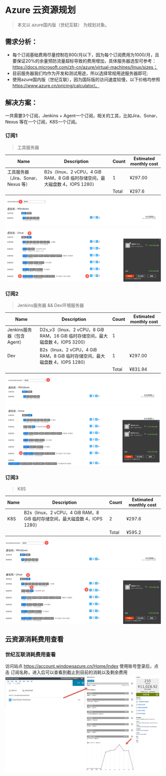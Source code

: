 # Azure 云资源规划
> 本文以 azure国内版（世纪互联） 为规划对象。

## 需求分析：
+ 每个订阅基础费用尽量控制在800/月以下，因为每个订阅费用为1000/月，且要保证20%的余量预防流量超标导致的费用增加，具体服务器选型可参考：https://docs.microsoft.com/zh-cn/azure/virtual-machines/linux/sizes；
+ 目前服务器我们均作为开发和测试用途，所以选择常规用途服务器即可;
+ 使用azure国内版（世纪互联），因为国际版的访问速度较慢，以下价格均参照 https://www.azure.cn/pricing/calculator/。

## 解决方案：
一共需要3个订阅，Jenkins + Agent一个订阅，相关的工具，比如Jira、Sonar、Nexus 等在一个订阅，K8S一个订阅。

### 订阅1
> 工具服务器	

| Name | Description | Count | Estimated monthly cost | 
|---------|---------|---------|---------|
| 工具服务器（Jira、Sonar、Nexus 等） | B2s（linux、2 vCPU，4 GiB RAM，8 GiB 临时存储空间，最大磁盘数 4，IOPS 1280） | 1 | ¥297.00 |
| 	|| Total | 	¥297.6 | 

![image.png](images/azure-plan-d2v3.png)

### 订阅2
> Jenkins服务器	&& Dev环境服务器
		
| Name | Description | Count | Estimated monthly cost |
|---------|---------|---------|---------|
| Jenkins服务器（包含Agent） | D2s_v3（linux、2 vCPU，8 GiB RAM，16 GiB 临时存储空间，最大磁盘数 4，IOPS 3200）  | 1 || ¥534.94 |
| Dev | B2s（linux、2 vCPU，4 GiB RAM，8 GiB 临时存储空间，最大磁盘数 4，IOPS 1280） | 1 | ¥297.00 |
| 	|| Total | 	¥831.94 | 

![image.png](images/azure-plan-d2v3+b2s.png)


### 订阅3
> K8S	
		
| Name | Description | Count | Estimated monthly cost |
|----|---------|---------|---------|
| K8S | B2s（linux、2 vCPU，4 GiB RAM，8 GiB 临时存储空间，最大磁盘数 4，IOPS 1280） |  2 | ¥297.6 |
| 	|| Total | 	¥595.2 | 

![image.png](images/azure-plan-b2s_2.png)


## 云资源消耗费用查看
### 世纪互联消耗费用查看
访问站点 https://account.windowsazure.cn/Home/Index 使用账号登录后，点击 订阅名称，进入后可以查看到截止到目前的消耗以及剩余费用
![image.png](images/azure-plan-pay.png)